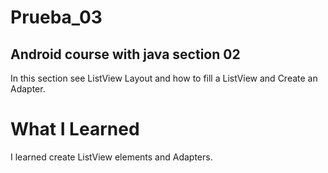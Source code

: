 # Prueba_03
## Android course with java section 02

In this section see ListView Layout and how to fill a ListView and Create an Adapter.

# What I Learned

 I learned create ListView elements and Adapters.
